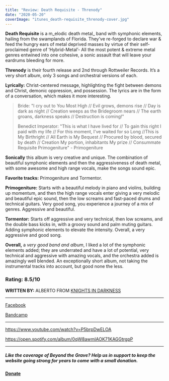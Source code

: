 ```yaml
---
title: "Review: Death Requisite - Threnody"
date: "2020-05-20"
coverImage: "itunes_death-requisite_threnody-cover.jpg"
---
```


**Death Requisite** is a m_elodic death metal_ band with symphonic elements, hailing from the swamplands of Florida. They’ve re-forged to declare war & feed the hungry ears of metal deprived masses by virtue of their self-proclaimed genre of ‘Hybrid-Metal’- All the most potent & extreme metal genres entwined into one cohesive, a sonic assault that will leave your eardrums bleeding for more.

**Threnody** is their fourth release and 2nd through Rottweiler Records. It’s a very short album, only 3 songs and orchestral versions of each.

**Lyrically:** Christ-centered message, highlighting the fight between demons and Christ, demonic oppression, and possession. The lyrics are in the form of a conversation, which makes it more interesting.

> Bride: "I cry out to You Most High // Evil grows, demons rise // Day is dark as night // Creation weeps as the Bridegroom nears // The earth groans, darkness speaks // Destruction is coming!"
> 
> Benedict Imperator: "This is what I have lived for // To gain this right I paid with my life // For this moment, I've waited for so Long //This is My Birthright // All Earth is My Bequest // Procured by blood, secured by death // Creation My portion, inhabitants My prize // Consummate Requisite Primogeniture" - Primogeniture

**Sonically** this album is very creative and unique. The combination of beautiful symphonic elements and then the aggressiveness of death metal, with some awesome and high range vocals, make the songs sound epic.

**Favorite tracks:** Primogeniture and Tormentor.

**Primogeniture:** Starts with a beautiful melody in piano and violins, building up momentum, and then the high range vocals enter giving a very melodic and beautiful epic sound, then the low screams and fast-paced drums and technical guitars. Very good song, you experience a journey of a mix of genres. Aggressive and beautiful.

**Tormentor:** Starts off aggressive and very technical, then low screams, and the double bass kicks in, with a groovy sound and palm muting guitars. Adding symphonic elements to elevate the intensity. Overall, a very aggressive and good song.

**Overall,** a _very good band and album_, I liked a lot of the symphonic elements added; they are underrated and have a lot of potential, very technical and aggressive with amazing vocals, and the orchestra added is amazingly well blended. An exceptionally short album, not taking the instrumental tracks into account, but good none the less.

### **Rating:** **8.5/10**

**WRITTEN BY:** ALBERTO FROM [KNIGHTS IN DARKNESS](https://www.instagram.com/knights_in_darkness/?hl=en)

* * *

[Facebook](https://web.facebook.com/DeathRequisite)

[Bandcamp](https://deathrequisiterr.bandcamp.com/)

* * *

https://www.youtube.com/watch?v=P5brpDwELOA

https://open.spotify.com/album/0qW8awmIAOK71KAGGtrgpP

* * *

##### Like the coverage of Beyond the Grave? Help us in support to keep the website going strong for years to come with a small donation.

#### [Donate](https://paypal.me/beyondthegrave777?locale.x=en_US)
